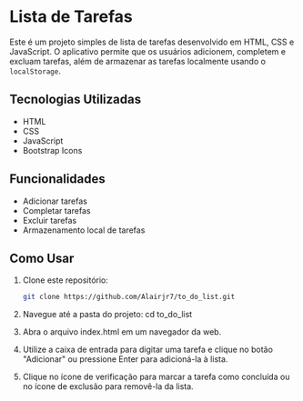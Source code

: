 # Lista de Tarefas

Este é um projeto simples de lista de tarefas desenvolvido em HTML, CSS e JavaScript. O aplicativo permite que os usuários adicionem, completem e excluam tarefas, além de armazenar as tarefas localmente usando o `localStorage`.

## Tecnologias Utilizadas

- HTML
- CSS
- JavaScript
- Bootstrap Icons

## Funcionalidades

- Adicionar tarefas
- Completar tarefas
- Excluir tarefas
- Armazenamento local de tarefas

## Como Usar

1. Clone este repositório:
   ```bash
   git clone https://github.com/Alairjr7/to_do_list.git
2. Navegue até a pasta do projeto:
cd to_do_list

3. Abra o arquivo index.html em um navegador da web.

4. Utilize a caixa de entrada para digitar uma tarefa e clique no botão "Adicionar" ou pressione Enter para adicioná-la à lista.

5. Clique no ícone de verificação para marcar a tarefa como concluída ou no ícone de exclusão para removê-la da lista.
